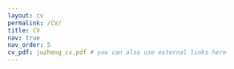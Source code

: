 ```yaml
---
layout: cv
permalink: /CV/
title: CV
nav: true
nav_order: 5
cv_pdf: juzheng_cv.pdf # you can also use external links here
---
```

